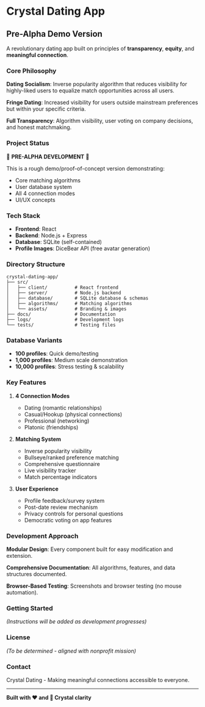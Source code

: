 # Crystal Dating App

## Pre-Alpha Demo Version

A revolutionary dating app built on principles of **transparency**, **equity**, and **meaningful connection**.

### Core Philosophy

**Dating Socialism**: Inverse popularity algorithm that reduces visibility for highly-liked users to equalize match opportunities across all users.

**Fringe Dating**: Increased visibility for users outside mainstream preferences but within your specific criteria.

**Full Transparency**: Algorithm visibility, user voting on company decisions, and honest matchmaking.

### Project Status

🚧 **PRE-ALPHA DEVELOPMENT** 🚧

This is a rough demo/proof-of-concept version demonstrating:
- Core matching algorithms
- User database system
- All 4 connection modes
- UI/UX concepts

### Tech Stack

- **Frontend**: React
- **Backend**: Node.js + Express
- **Database**: SQLite (self-contained)
- **Profile Images**: DiceBear API (free avatar generation)

### Directory Structure

```
crystal-dating-app/
├── src/
│   ├── client/          # React frontend
│   ├── server/          # Node.js backend
│   ├── database/        # SQLite database & schemas
│   ├── algorithms/      # Matching algorithms
│   └── assets/          # Branding & images
├── docs/                # Documentation
├── logs/                # Development logs
└── tests/               # Testing files
```

### Database Variants

- **100 profiles**: Quick demo/testing
- **1,000 profiles**: Medium scale demonstration
- **10,000 profiles**: Stress testing & scalability

### Key Features

1. **4 Connection Modes**
   - Dating (romantic relationships)
   - Casual/Hookup (physical connections)
   - Professional (networking)
   - Platonic (friendships)

2. **Matching System**
   - Inverse popularity visibility
   - Bullseye/ranked preference matching
   - Comprehensive questionnaire
   - Live visibility tracker
   - Match percentage indicators

3. **User Experience**
   - Profile feedback/survey system
   - Post-date review mechanism
   - Privacy controls for personal questions
   - Democratic voting on app features

### Development Approach

**Modular Design**: Every component built for easy modification and extension.

**Comprehensive Documentation**: All algorithms, features, and data structures documented.

**Browser-Based Testing**: Screenshots and browser testing (no mouse automation).

### Getting Started

*(Instructions will be added as development progresses)*

### License

*(To be determined - aligned with nonprofit mission)*

### Contact

Crystal Dating - Making meaningful connections accessible to everyone.

---

**Built with ❤️ and 🔬 Crystal clarity**
